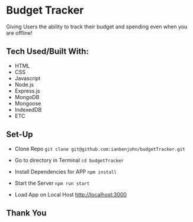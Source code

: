 # Budget Tracker
Giving Users the ability to track their budget and spending even when you are offline!

## Tech Used/Built With:
* HTML
* CSS
* Javascript
* Node.js
* Express.js
* MongoDB
* Mongoose
* IndexedDB
* ETC

## Set-Up
* Clone Repo
`git clone git@github.com:ianbenjohn/budgetTracker.git`

* Go to directory in Terminal
`cd budgetTracker`

* Install Dependencies for APP
`npm install`

* Start the Server
`npm run start`

* Load App on Local Host
[http://localhost:3000](http://localhost:3000)

## Thank You

